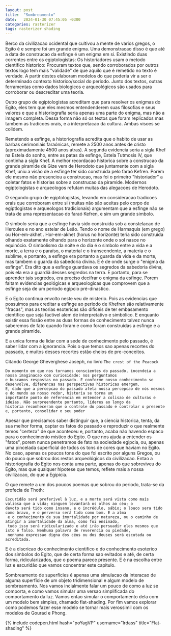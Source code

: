 ```yaml
---
layout: post
title:  "Sombreamento"
date:   2024-01-30 07:45:05 -0300
categories: rasterizer
tags: rasterizer shading
---
```


Berco da civilizacao ocidental que cultivou a mente de varios gregos, o Egito é e sempre foi um grande enigma.
Uma demonstracao disso é que até a data de construcao da esfinge é um enigma em si. Existindo duas correntes entre os
egiptologistas: Os historiadores usam o metodo cientifico historico: Procuram textos que, sendo corroborados por outros
textos logo tem mais "validade" de que aquilo que é remetido no texto é verdade. A partir destes elaboram modelos do que poderia
vir a ser o determinado contexto historico/social do periodo. Junto dos textos, outras ferramentas como dados biologicos e arqueológicos
são usados para corroborar ou descreditar uma teoria.

Outro grupo de egiptologistas acreditam que para resolver os enigmas do Egito, eles tem que eles mesmos entendenderem suas filosofias e seus valores e que a historiografia
 seria apenas uma parte do enigma, mas não a imagem completa. Dessa forma não só os textos que foram replicados mas tambem
 as tradicoes orais, e a interpretacao da cultura. Ambas visoes se colidem.

Remetendo a esfinge, a historiografia acredita que o habito de usar as barbas cerimoniais faraónicas, remete a 2500 anos
antes de cristo (aproximadamente 4500 anos atras). A segunda evidencia seria a sigla Khef na Estela do sonho, entre as patas da esfinge,
Estela Tutmosis IV, que continha a sigla Khef. A melhor recordacao historica sobre a construcao da grande piramide de
Gize vem de Herodoto que juntamente com a sigla Khef, uniu a visão de a esfinge ter sido construída pelo faraó Kefren.
Porem ele mesmo não presenciou a construcao, mas foi o primeiro "historiador" a coletar fatos e historias
sobre a construcao da piramide. Modernos egiptologistas e arqueologos refutam muitas das alegacoes de Herodoto.

O segundo grupo de egiptologistas, levando em consideracao tradicoes orais que corroboram entre si (muitas não são aceitas
pelo corpo de egiptlogistas e arqueologos tradicionais) argumentam que a esfinge não se trata de uma representacao do
faraó Kefren, e sim um grande simbolo.

O simbolo seria que a esfinge havia sido construida sob a constelacao de Hercules e no ano estelar de Leão. Tendo o nome
de Harmaquis (em grego) ou Hor-em-akhet . Hor-em-akhet (horus no horizonte) teria sido construída olhando exatamente olhando
para o horizonte onde o sol nasce no equinócio. O simbolismo da noite e do dia é o simbolo
entre a vida e a morte, a terra e o paraíso, o material e o transcendente, a materia e o sublime, e portanto, a esfinge era
portanto a guarda da vida e da morte, mas tambem o guarda da sabedoria divina. E é de onde surge o "enigma da esfinge". Era dito
que a esfinge guardava os segredos da sabedoria divina, pois ela era a guardiã desses segredos na terra. E portanto, para
se aprender tais segredos, era preciso decifrar o enigma da esfinge.
Porem faltam evidencias geológicas e arqueologicas que comprovem que a esfinge seja de um periodo egipcio pré-dinastico.

E o Egito continua envolto neste veu de misterio. Pois as evidencias que possuimos para creditar a esfinge ao periodo de Khefren
são relativamente "fracas", mas as teorias esotericas são dificeis de ter embasamento cientifico que seja factivel alem de
interpretativo e simbólico. E enquanto existir essa fissão entre as duas formas de conhecimento talvez nunca saberemos de fato quando
foram e como foram construídas a esfinge e a grande piramide.

E a unica forma de lidar com a sede de conhecimento pelo passado, é saber lidar com a ignorancia. Pois o que temos sao apenas
recortes do passado, e muitos desses recortes estão cheios de pre-conceitos.

Citando George Gheverghese Joseph, no livro `The crest of the Peacock`
```
Do momento em que nos tornamos conscientes do passado, incendeia a nossa imaginacao com curiosidade: nos perguntamos
e buscamos respostas no passado. E conforme nosso conhecimento se desenvolve, diferencas nas perspectivas historicas emergem.
E, dado que a percepcao do passado afeta nossa percepcao de nós mesmos e do mundo ao nosso redor, historia se torna um
importante ponto de referencia em entender a colisao de culturas e ideias. Não surpreendente portanto, líderes ao longo da
historia reconheceram que o controle do passado é controlar o presente e, portanto, consolidar o seu poder
```

Apesar que precisamos saber distinguir que, a ciencia historica, tenta, da sua melhor forma, captar os fatos do passado e reproduzir
o que realmente temos "certeza" de que aconteceu e, portanto, acaba não havendo espaco para o conhecimento mistico do Egito.
O que nos ajuda a entender os "fatos", porem nunca penetramos de fato na sociedade egipcia, ou, apenas uma pincelada superficíal
de todos os tons de cores que haviam no Egito. No caso, apenas os poucos tons do que foi escrito por alguns Gregos, ou do pouco
que sobrou dos restos arqueológicos da civilizacao. Entao a historiografia do Egito nos conta uma parte, apenas do que sobreviveu
do Egito, mas que qualquer hipotese que temos, reflete mais a nossa civilizacao, do que a Egipicia.

O que remete a um dos poucos poemas que sobrou do periodo, trata-se da profecia de Thoth:

```
Escuridão será preferivel à luz, e a morte será vista como mais valiosa que a vida; ninguem levantará os olhos ao céu; o
devoto será tido como insano, e o incrédulo, sábio; o louco sera tido como bravo, e o perverso será tido como bom. E a alma
 e o conhecimento de sua imortalidade por natureza, ou o caminho de atingir a imortalidade da alma, como foi ensinado,
 tudo isso será ridicularizado e até irão persuadir eles mesmos que isto é falso. Nenhuma palavra de reverencia ou piedade,
 nenhuma expressao digna dos céus ou dos deuses será escutada ou acreditada.
```

E é a discricao do conhecimento cientifico e do conhecimento esoterico dos simbolos do Egito, que de certa forma sao evitados
e até, de certa forma, ridicularizados, que o poema parece presente. E é na escolha entre luz e escuridão que vamos concentrar
este capitulo.

Sombreamento de superfícies é apenas uma simulacao da interacao de alguma superfície de um objeto tridimensional e algum modelo
de sombreamento. Nos vamos incialmente  falar um pouco de como a luz se comporta, e como vamos simular uma versao simplificada do
comportamento da luz. Vamos entao simular o comportamento dela com um modelo bem simples, chamado flat-shading.
Por fim vamos explorar como podemos fazer esse modelo se tornar mais verossimil com os modelos de Gourad e Phong.


{% include codepen.html hash="poYagVP" username="lrdass" title="Flat-shading" %}

